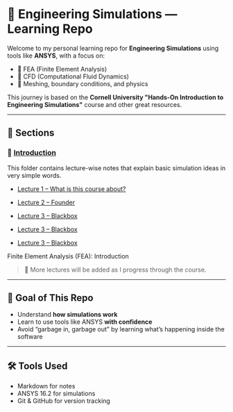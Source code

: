 # 🧠 Engineering Simulations — Learning Repo

Welcome to my personal learning repo for **Engineering Simulations** using tools like **ANSYS**, with a focus on:

- 🧪 FEA (Finite Element Analysis)
- 🌊 CFD (Computational Fluid Dynamics)
- 🧱 Meshing, boundary conditions, and physics

This journey is based on the **Cornell University "Hands-On Introduction to Engineering Simulations"** course and other great resources.

---

## 📂 Sections

### 📘 [Introduction](./Lectures/)
This folder contains lecture-wise notes that explain basic simulation ideas in very simple words.

- [Lecture 1 – What is this course about?](./Lectures/lecture1.md)
- [Lecture 2 – Founder](./Lectures/lecture2.md)
- [Lecture 3 – Blackbox](./Lectures/lecture3.md)
- [Lecture 3 – Blackbox](./Lectures/lecture3.md)

- [Lecture 3 – Blackbox](./Lectures/lecture3.md)

Finite Element Analysis (FEA): Introduction

> 📌 More lectures will be added as I progress through the course.

---

## 🎯 Goal of This Repo

- Understand **how simulations work**
- Learn to use tools like ANSYS **with confidence**
- Avoid “garbage in, garbage out” by learning what’s happening inside the software

---

## 🛠 Tools Used

- Markdown for notes
- ANSYS 16.2 for simulations
- Git & GitHub for version tracking

